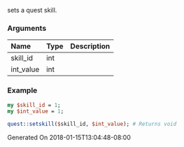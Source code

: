 sets a quest skill.
### Arguments
**Name**|**Type**|**Description**
:---|:---|:---
skill_id|int|
int_value|int|

### Example

```perl
my $skill_id = 1;
my $int_value = 1;

quest::setskill($skill_id, $int_value); # Returns void
```


Generated On 2018-01-15T13:04:48-08:00